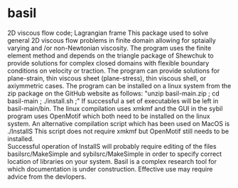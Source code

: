 # basil
2D viscous flow code; Lagrangian frame
This package used to solve general 2D viscous flow problems in finite domain allowing for sptaially varying and /or non-Newtonian viscosity.
The program uses the finite element method and depends on the triangle package of Shewchuk to provide solutions for complex closed domains
with flexible boundary conditions on velocity or traction.
The program can provide solutions for plane-strain, thin viscous sheet (plane-stress), thin viscous shell, or axiymmetric cases.
The program can be installed on a linux system from the zip package on the GitHub website as follows:
"unzip basil-main.zip ; cd basil-main ; ./install.sh ;"
If successful a set of executables will be left in basil-main/bin.
The linux compilation  uses xmkmf and the GUI in the sybil program uses OpenMotif which both need to be installed on the linux system.
An alternative compilation script which has been used on MacOS is ./InstallS  This script does not require xmkmf but OpenMotif
still needs to be installed.  
Successful operation of InstallS will probably require editing of the files
basilsrc/MakeSimple and sybilsrc/MakeSimple in order to specify correct location of libraries on your system.
Basil is a complex research tool for which documentation is under construction.  Effective use may require advice from the devlopers.
